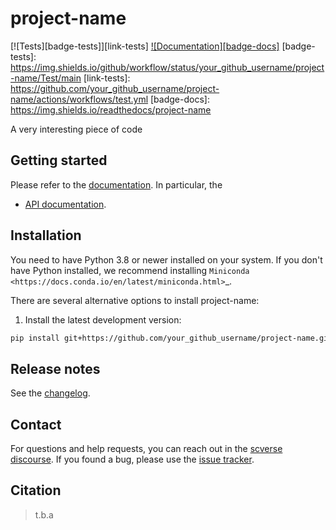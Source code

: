 # project-name

[![Tests][badge-tests]][link-tests]
[![Documentation][badge-docs]][link-docs]
[badge-tests]: https://img.shields.io/github/workflow/status/your_github_username/project-name/Test/main
[link-tests]: https://github.com/your_github_username/project-name/actions/workflows/test.yml
[badge-docs]: https://img.shields.io/readthedocs/project-name

A very interesting piece of code

## Getting started

Please refer to the [documentation][link-docs]. In particular, the

-   [API documentation][link-api].

## Installation

You need to have Python 3.8 or newer installed on your system. If you don't have
Python installed, we recommend installing `Miniconda <https://docs.conda.io/en/latest/miniconda.html>`\_.

There are several alternative options to install project-name:

<!--
1) Install the latest release of `project-name` from `PyPI <https://pypi.org/project/project-name/>`_:

```bash
pip install project-name
```
-->

1. Install the latest development version:

```bash
pip install git+https://github.com/your_github_username/project-name.git@main
```

## Release notes

See the [changelog][changelog].

## Contact

For questions and help requests, you can reach out in the [scverse discourse][scverse-discourse].
If you found a bug, please use the [issue tracker][issue-tracker].

## Citation

> t.b.a

[scverse-discourse]: https://discourse.scverse.org/

[issue-tracker]: https://github.com/your_github_username/project-name/issues
[changelog]: https://project-name.readthedocs.io/latest/changelog.html
[link-docs]: https://project-name.readthedocs.io
[link-api]: https://project-name.readthedocs.io/latest/api.html
